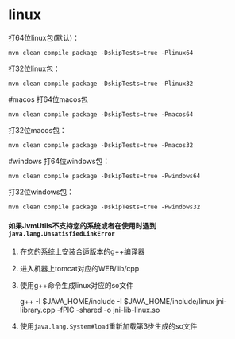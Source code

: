 # linux
打64位linux包(默认)：
```
mvn clean compile package -DskipTests=true -Plinux64
```
打32位linux包：
```
mvn clean compile package -DskipTests=true -Plinux32
```
#macos
打64位macos包
```
mvn clean compile package -DskipTests=true -Pmacos64
```
打32位macos包：
```
mvn clean compile package -DskipTests=true -Pmacos32
```
#windows
打64位windows包：
```
mvn clean compile package -DskipTests=true -Pwindows64
```
打32位windows包：
```
mvn clean compile package -DskipTests=true -Pwindows32
```

#### 如果JvmUtils不支持您的系统或者在使用时遇到`java.lang.UnsatisfiedLinkError`

1. 在您的系统上安装合适版本的g++编译器

2. 进入机器上tomcat对应的WEB/lib/cpp

3. 使用g++命令生成linux对应的so文件

   g++ -I $JAVA_HOME/include -I $JAVA_HOME/include/linux jni-library.cpp -fPIC -shared -o jni-lib-linux.so

4. 使用`java.lang.System#load`重新加载第3步生成的so文件
